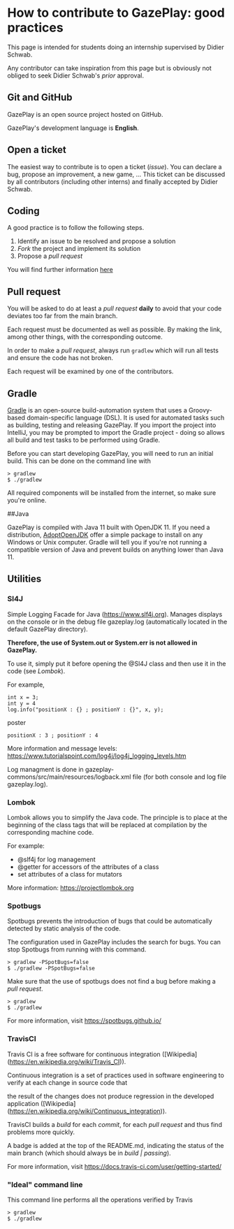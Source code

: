 # How to contribute to GazePlay: good practices

This page is intended for students doing an internship supervised by Didier Schwab.

Any contributor can take inspiration from this page but is obviously not obliged to seek Didier Schwab's *prior* approval. 

## Git and GitHub

GazePlay is an open source project hosted on GitHub.

GazePlay's development language is **English**.

## Open a ticket
The easiest way to contribute is to open a ticket (*issue*). You can declare a bug, propose an improvement, a new game,
... This ticket can be discussed by all contributors (including other interns) and finally accepted by Didier Schwab.

## Coding
A good practice is to follow the following steps.
1. Identify an issue to be resolved and propose a solution
2. *Fork* the project and implement its solution
3. Propose a *pull request*

You will find further information [here](https://openclassrooms.com/courses/gerer-son-code-avec-git-et-github/contribuer-a-des-projets-open-source)

## Pull request
You will be asked to do at least a *pull request* **daily** to avoid that your code deviates too far from the main branch. 

Each request must be documented as well as possible. By making the link, among other things, with the corresponding outcome.

In order to make a *pull request*, always run `gradlew` which will run all tests and ensure the code has not broken.

Each request will be examined by one of the contributors.

## Gradle

[Gradle](https://gradle.org/) is an open-source build-automation system that uses a Groovy-based domain-specific language (DSL). 
It is used for automated tasks such as building, testing and releasing GazePlay. 
If you import the project into IntelliJ, you may be prompted to import the Gradle project - doing so allows all build and
test tasks to be performed using Gradle.

Before you can start developing GazePlay, you will need to run an initial build. This can be done on the command line with
```
> gradlew
$ ./gradlew
```

All required components will be installed from the internet, so make sure you're online.

##Java

GazePlay is compiled with Java 11 built with OpenJDK 11. If you need a distribution, [AdoptOpenJDK](https://adoptopenjdk.net/) 
offer a simple package to install on any Windows or Unix computer. Gradle will tell you if you're not running a 
compatible version of Java and prevent builds on anything lower than Java 11.

## Utilities

### Sl4J

Simple Logging Facade for Java (https://www.slf4j.org). Manages displays on the console or in the debug file gazeplay.log (automatically located in the default GazePlay directory).

**Therefore, the use of System.out or System.err is not allowed in GazePlay.**

To use it, simply put it before opening the @Sl4J class and then use it in the code (see *Lombok*).

For example,
```
int x = 3;
int y = 4
log.info("positionX : {} ; positionY : {}", x, y);
```

poster 

```
positionX : 3 ; positionY : 4
```

More information and message levels: 
https://www.tutorialspoint.com/log4j/log4j_logging_levels.htm

Log managment is done in gazeplay-commons/src/main/resources/logback.xml file (for both console and log file gazeplay.log).

### Lombok

Lombok allows you to simplify the Java code. The principle is to place at the beginning of the class tags that will be replaced at compilation by the corresponding machine code.

For example:
- @slf4j for log management
- @getter for accessors of the attributes of a class
- set attributes of a class for mutators

More information: 
https://projectlombok.org

### Spotbugs

Spotbugs prevents the introduction of bugs that could be automatically detected by static analysis of the code.

The configuration used in GazePlay includes the search for bugs. You can stop Spotbugs from running with this command.

```
> gradlew -PSpotBugs=false
$ ./gradlew -PSpotBugs=false
```

Make sure that the use of spotbugs does not find a bug before making a *pull request*.

```
> gradlew
$ ./gradlew
```

For more information, visit https://spotbugs.github.io/

### TravisCI

Travis CI is a free software for continuous integration ([Wikipedia] (https://en.wikipedia.org/wiki/Travis_CI)). 

Continuous integration is a set of practices used in software engineering to verify at each change in source code that 

the result of the changes does not produce regression in the developed application ([Wikipedia] (https://en.wikipedia.org/wiki/Continuous_integration)).
 
TravisCI builds a *build* for each *commit*, for each *pull request* and thus find problems more quickly.

A badge is added at the top of the README.md, indicating the status of the main branch (which should always be in *build | passing*).

For more information, visit https://docs.travis-ci.com/user/getting-started/

### "Ideal" command line

This command line performs all the operations verified by Travis

```
> gradlew
$ ./gradlew
```
